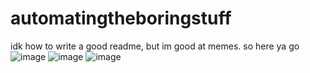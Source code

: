 # automatingtheboringstuff
idk how to write a good readme, but im good at memes. so here ya go
![image](https://user-images.githubusercontent.com/63632056/132941286-361dcfc9-1004-4c08-aed2-9f7626dcba9f.png)
![image](https://user-images.githubusercontent.com/63632056/132941320-4ce7979d-8330-452a-9357-87f90e5198ab.png)
![image](https://user-images.githubusercontent.com/63632056/132941338-06f1f591-ce17-4fa3-a367-62bdc8af59b1.png)

